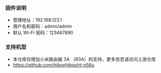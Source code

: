 ### 固件说明 ###
* 管理地址：192.168.123.1 
* 用户名和密码：admin/admin
* 默认 Wi-Fi 密码：123467890

### 支持机型 ###
* 本仓库仅增加小米路由器 3A （R3A）的支持，更多信息请访问上游仓库
* https://github.com/hiboyhiboy/rt-n56u
